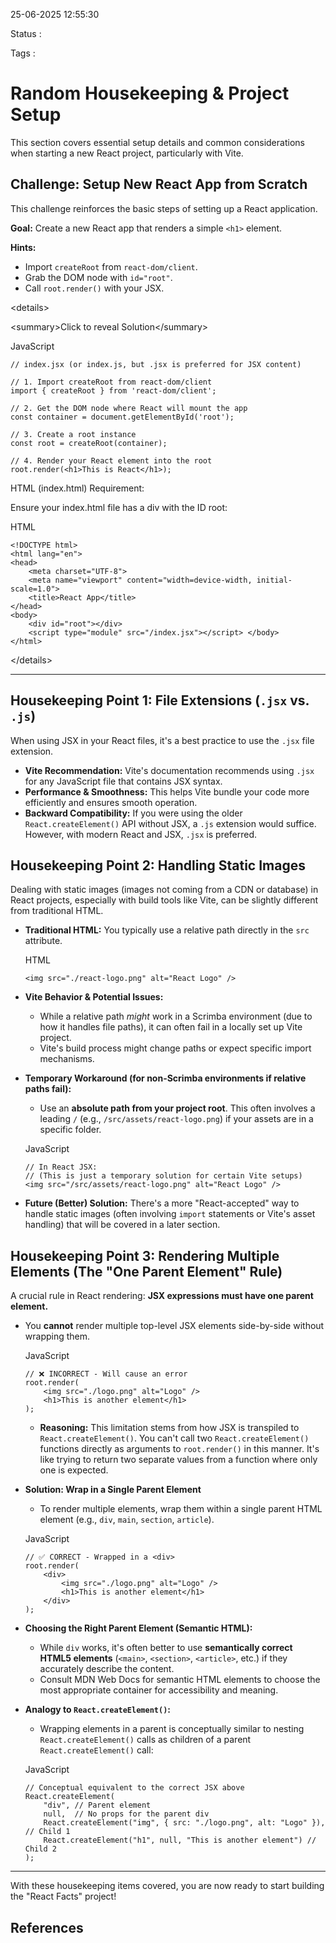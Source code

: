 25-06-2025 12:55:30

Status :

Tags :

# Random Housekeeping & Project Setup

This section covers essential setup details and common considerations when starting a new React project, particularly with Vite.

## Challenge: Setup New React App from Scratch

This challenge reinforces the basic steps of setting up a React application.

**Goal:** Create a new React app that renders a simple `<h1>` element.

**Hints:**

- Import `createRoot` from `react-dom/client`.
- Grab the DOM node with `id="root"`.
- Call `root.render()` with your JSX.

&lt;details>

&lt;summary>Click to reveal Solution&lt;/summary>

JavaScript

```
// index.jsx (or index.js, but .jsx is preferred for JSX content)

// 1. Import createRoot from react-dom/client
import { createRoot } from 'react-dom/client';

// 2. Get the DOM node where React will mount the app
const container = document.getElementById('root');

// 3. Create a root instance
const root = createRoot(container);

// 4. Render your React element into the root
root.render(<h1>This is React</h1>);
```

HTML (index.html) Requirement:

Ensure your index.html file has a div with the ID root:

HTML

```
<!DOCTYPE html>
<html lang="en">
<head>
    <meta charset="UTF-8">
    <meta name="viewport" content="width=device-width, initial-scale=1.0">
    <title>React App</title>
</head>
<body>
    <div id="root"></div>
    <script type="module" src="/index.jsx"></script> </body>
</html>
```

&lt;/details>

---

## Housekeeping Point 1: File Extensions (`.jsx` vs. `.js`)

When using JSX in your React files, it's a best practice to use the `.jsx` file extension.

- **Vite Recommendation:** Vite's documentation recommends using `.jsx` for any JavaScript file that contains JSX syntax.
- **Performance & Smoothness:** This helps Vite bundle your code more efficiently and ensures smooth operation.
- **Backward Compatibility:** If you were using the older `React.createElement()` API without JSX, a `.js` extension would suffice. However, with modern React and JSX, `.jsx` is preferred.

## Housekeeping Point 2: Handling Static Images

Dealing with static images (images not coming from a CDN or database) in React projects, especially with build tools like Vite, can be slightly different from traditional HTML.

- **Traditional HTML:** You typically use a relative path directly in the `src` attribute.
    
    HTML
    
    ```
    <img src="./react-logo.png" alt="React Logo" />
    ```
    
- **Vite Behavior & Potential Issues:**
    
    - While a relative path _might_ work in a Scrimba environment (due to how it handles file paths), it can often fail in a locally set up Vite project.
    - Vite's build process might change paths or expect specific import mechanisms.
- **Temporary Workaround (for non-Scrimba environments if relative paths fail):**
    
    - Use an **absolute path from your project root**. This often involves a leading `/` (e.g., `/src/assets/react-logo.png`) if your assets are in a specific folder.
    
    <!-- end list -->
    
    JavaScript
    
    ```
    // In React JSX:
    // (This is just a temporary solution for certain Vite setups)
    <img src="/src/assets/react-logo.png" alt="React Logo" />
    ```
    
- **Future (Better) Solution:** There's a more "React-accepted" way to handle static images (often involving `import` statements or Vite's asset handling) that will be covered in a later section.
    

## Housekeeping Point 3: Rendering Multiple Elements (The "One Parent Element" Rule)

A crucial rule in React rendering: **JSX expressions must have one parent element.**

- You **cannot** render multiple top-level JSX elements side-by-side without wrapping them.
    
    JavaScript
    
    ```
    // ❌ INCORRECT - Will cause an error
    root.render(
        <img src="./logo.png" alt="Logo" />
        <h1>This is another element</h1>
    );
    ```
    
    - **Reasoning:** This limitation stems from how JSX is transpiled to `React.createElement()`. You can't call two `React.createElement()` functions directly as arguments to `root.render()` in this manner. It's like trying to return two separate values from a function where only one is expected.
- **Solution: Wrap in a Single Parent Element**
    
    - To render multiple elements, wrap them within a single parent HTML element (e.g., `div`, `main`, `section`, `article`).
    
    <!-- end list -->
    
    JavaScript
    
    ```
    // ✅ CORRECT - Wrapped in a <div>
    root.render(
        <div>
            <img src="./logo.png" alt="Logo" />
            <h1>This is another element</h1>
        </div>
    );
    ```
    
- **Choosing the Right Parent Element (Semantic HTML):**
    
    - While `div` works, it's often better to use **semantically correct HTML5 elements** (`<main>`, `<section>`, `<article>`, etc.) if they accurately describe the content.
    - Consult MDN Web Docs for semantic HTML elements to choose the most appropriate container for accessibility and meaning.
- **Analogy to `React.createElement()`:**
    
    - Wrapping elements in a parent is conceptually similar to nesting `React.createElement()` calls as children of a parent `React.createElement()` call:
    
    <!-- end list -->
    
    JavaScript
    
    ```
    // Conceptual equivalent to the correct JSX above
    React.createElement(
        "div", // Parent element
        null,  // No props for the parent div
        React.createElement("img", { src: "./logo.png", alt: "Logo" }), // Child 1
        React.createElement("h1", null, "This is another element") // Child 2
    );
    ```
    

---

With these housekeeping items covered, you are now ready to start building the "React Facts" project!

## References


